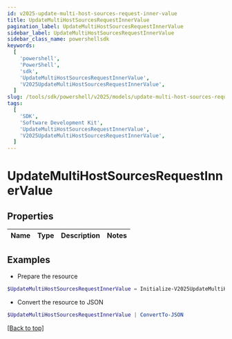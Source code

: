```yaml
---
id: v2025-update-multi-host-sources-request-inner-value
title: UpdateMultiHostSourcesRequestInnerValue
pagination_label: UpdateMultiHostSourcesRequestInnerValue
sidebar_label: UpdateMultiHostSourcesRequestInnerValue
sidebar_class_name: powershellsdk
keywords:
  [
    'powershell',
    'PowerShell',
    'sdk',
    'UpdateMultiHostSourcesRequestInnerValue',
    'V2025UpdateMultiHostSourcesRequestInnerValue',
  ]
slug: /tools/sdk/powershell/v2025/models/update-multi-host-sources-request-inner-value
tags:
  [
    'SDK',
    'Software Development Kit',
    'UpdateMultiHostSourcesRequestInnerValue',
    'V2025UpdateMultiHostSourcesRequestInnerValue',
  ]
---
```


# UpdateMultiHostSourcesRequestInnerValue

## Properties

| Name | Type | Description | Notes |
| ---- | ---- | ----------- | ----- |

## Examples

- Prepare the resource

```powershell
$UpdateMultiHostSourcesRequestInnerValue = Initialize-V2025UpdateMultiHostSourcesRequestInnerValue
```

- Convert the resource to JSON

```powershell
$UpdateMultiHostSourcesRequestInnerValue | ConvertTo-JSON
```

[[Back to top]](#)
